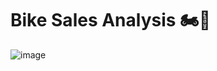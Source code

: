 # Bike Sales Analysis 🏍️🏁 

![image](https://github.com/23raksh/Bike-Sales-Analysis-using-MS-Excel/assets/98457926/15adbb43-ac3e-4085-bc73-acfe87dd36d0)


